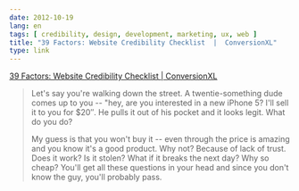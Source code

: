 ```yaml
---
date: 2012-10-19
lang: en
tags: [ credibility, design, development, marketing, ux, web ]
title: "39 Factors: Website Credibility Checklist  |  ConversionXL"
type: link
---
```


[39 Factors: Website Credibility Checklist  | 
ConversionXL](http://conversionxl.com/website-credibility-checklist-factors/)

> Let's say you're walking down the street. A twentie-something dude
> comes up to you -- "hey, are you interested in a new iPhone 5? I'll
> sell it to you for \$20″. He pulls it out of his pocket and it looks
> legit. What do you do?
>
> My guess is that you won't buy it -- even through the price is amazing
> and you know it's a good product. Why not? Because of lack of trust.
> Does it work? Is it stolen? What if it breaks the next day? Why so
> cheap? You'll get all these questions in your head and since you don't
> know the guy, you'll probably pass.

